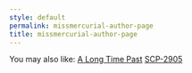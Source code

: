 ```yaml
---
style: default
permalink: missmercurial-author-page
title: missmercurial-author-page
---
```

You may also like:
[A Long Time Past](http://scp-wiki.net/a-long-time-past)
[SCP-2905](http://scp-wiki.net/scp-2905)